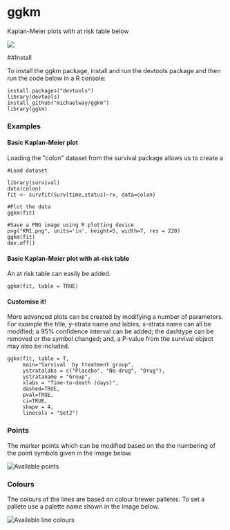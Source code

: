 # ggkm
Kaplan-Meier plots with at risk table below

![](https://github.com/michaelway/ggkm/Images/ggkm.gif)

##Install

To install the ggkm package, install and run the devtools package and then run the code below in a R console:

```
install.packages("devtools")
library(devtools)
install_github("michaelway/ggkm")
library(ggkm)
```


### Examples

#### Basic Kaplan-Meier plot

Loading the "colon" dataset from the survival package allows us to create a 

```
#Load dataset

library(survival)
data(colon)
fit <- survfit(Surv(time,status)~rx, data=colon)

#Plot the data
ggkm(fit)

#Save a PNG image using R plotting device
png("KM1.png", units='in', height=5, width=7, res = 220)
ggkm(fit)
dev.off()

```
#### Basic Kaplan-Meier plot with at-risk table

An at risk table can easily be added.

```
ggkm(fit, table = TRUE)
```


#### Customise it!

More advanced plots can be created by modifying a number of parameters.  For example the title, y-strata name and lables, x-strata name can all be modified; a 95% confidence interval can be added; the dashtype can be removed or the symbol changed; and, a P-value from the survival object may also be included.

```
ggkm(fit, table = T, 
     main="Survival  by treatment group", 
     ystratalabs = c("Placebo", "No-drug", "Drug"),
     ystrataname = "Group",
     xlabs = "Time-to-death (days)",
     dashed=TRUE,
     pval=TRUE,
     ci=TRUE,
     shape = 4,
     linecols = "Set2")

```

### Points

The marker points which can be modified based on the the numbering of the point symbols given in the image below.

![Available points](http://1.1.1.2/bmi/www.sthda.com/sthda/RDoc/images/points-symbols.png)

### Colours

The colours of the lines are based on colour brewer palletes.  To set a pallete use a palette name shown in the image below.

![Available line colours](http://www.datavis.ca/sasmac/brewer.all.jpg)

